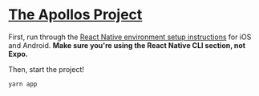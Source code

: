 # [The Apollos Project](https://apollos.app)

First, run through the [React Native environment setup instructions](https://reactnative.dev/docs/environment-setup) for iOS and Android. **Make sure you're using the React Native CLI section, not Expo.**

Then, start the project!

```
yarn app
```
